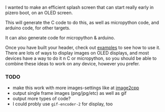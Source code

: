 I wanted to make an efficient splash screen that can start really early in pizero boot, on an OLED screen.

This will generate the C code to do this, as well as micropython code, and arduino code, for other targets.

It can also generate code for micropython & arduino.

Once you have built your header, check out [examples](examples) to see how to use it. There are lots of ways to display images on OLED displays, and most devices have a way to do it n C or micropython, so you should be able to combine these ideas to work on any device, however you prefer.


### TODO

- make this work with more images-settings like at [image2cpp](https://javl.github.io/image2cpp/)
- output single frame images (png/jpg/etc) as well as gif
- output more types of code?
- I could probly use `gif-encoder-2` for display, too